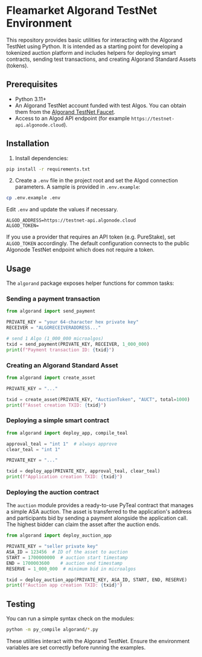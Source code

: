 # Fleamarket Algorand TestNet Environment

This repository provides basic utilities for interacting with the Algorand
TestNet using Python. It is intended as a starting point for developing a
tokenized auction platform and includes helpers for deploying smart contracts,
sending test transactions, and creating Algorand Standard Assets (tokens).

## Prerequisites

* Python 3.11+
* An Algorand TestNet account funded with test Algos. You can obtain them from
the [Algorand TestNet Faucet](https://bank.testnet.algorand.network).
* Access to an Algod API endpoint (for example `https://testnet-api.algonode.cloud`).

## Installation

1. Install dependencies:

```bash
pip install -r requirements.txt
```

2. Create a `.env` file in the project root and set the Algod connection
   parameters. A sample is provided in `.env.example`:

```bash
cp .env.example .env
```

Edit `.env` and update the values if necessary.

```
ALGOD_ADDRESS=https://testnet-api.algonode.cloud
ALGOD_TOKEN=
```

If you use a provider that requires an API token (e.g. PureStake), set
`ALGOD_TOKEN` accordingly. The default configuration connects to the public
Algonode TestNet endpoint which does not require a token.

## Usage

The `algorand` package exposes helper functions for common tasks:

### Sending a payment transaction

```python
from algorand import send_payment

PRIVATE_KEY = "your 64-character hex private key"
RECEIVER = "ALGORECEIVERADDRESS..."

# send 1 Algo (1_000_000 microalgos)
txid = send_payment(PRIVATE_KEY, RECEIVER, 1_000_000)
print(f"Payment transaction ID: {txid}")
```

### Creating an Algorand Standard Asset

```python
from algorand import create_asset

PRIVATE_KEY = "..."

txid = create_asset(PRIVATE_KEY, "AuctionToken", "AUCT", total=1000)
print(f"Asset creation TXID: {txid}")
```

### Deploying a simple smart contract

```python
from algorand import deploy_app, compile_teal

approval_teal = "int 1"  # always approve
clear_teal = "int 1"

PRIVATE_KEY = "..."

txid = deploy_app(PRIVATE_KEY, approval_teal, clear_teal)
print(f"Application creation TXID: {txid}")
```

### Deploying the auction contract

The `auction` module provides a ready-to-use PyTeal contract that manages a
simple ASA auction. The asset is transferred to the application's address and
participants bid by sending a payment alongside the application call. The
highest bidder can claim the asset after the auction ends.

```python
from algorand import deploy_auction_app

PRIVATE_KEY = "seller private key"
ASA_ID = 123456  # ID of the asset to auction
START = 1700000000  # auction start timestamp
END = 1700003600    # auction end timestamp
RESERVE = 1_000_000  # minimum bid in microalgos

txid = deploy_auction_app(PRIVATE_KEY, ASA_ID, START, END, RESERVE)
print(f"Auction app creation TXID: {txid}")
```

## Testing

You can run a simple syntax check on the modules:

```bash
python -m py_compile algorand/*.py
```

These utilities interact with the Algorand TestNet. Ensure the environment
variables are set correctly before running the examples.
